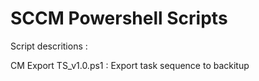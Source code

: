 # SCCM Powershell Scripts

Script descritions :

  CM Export TS_v1.0.ps1 : Export task sequence to backitup
